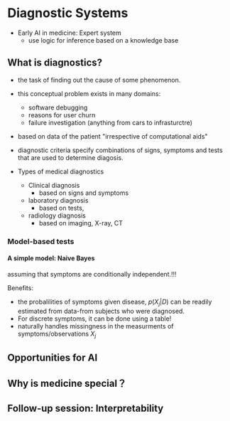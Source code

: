 # Diagnostic Systems

+ Early AI in medicine: Expert system
  + use logic for inference based on a knowledge base


## What is diagnostics?
+ the task of finding out the cause of some phenomenon. 

+ this conceptual problem exists in many domains:
  + software debugging 
  + reasons for user churn
  + failure investigation (anything from cars to infrasturctre)

+ based on data of the patient "irrespective of computational aids"


+ diagnostic criteria specify combinations of signs, symptoms and tests that are used to determine diagosis.

+ Types of medical diagnostics
  + Clinical diagnosis
    + based on signs and symptoms
  + laboratory diagnosis
    + based on tests,
  + radiology diagnosis
    + based on imaging, X-ray, CT

### Model-based tests

#### A simple model: Naive Bayes
assuming that symptoms are conditionally independent.!!!

Benefits:
  + the probalilities of symptoms given disease, $p(X_j|D)$ can be readily estimated from data-from subjects who were diagnosed.
  + For discrete symptoms, it can be done using a table!
  + naturally handles missingness in the measurments of symptoms/observations $X_j$


## Opportunities for AI

## Why is medicine special？

## Follow-up session: Interpretability


